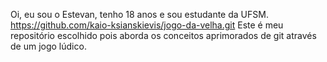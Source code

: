 Oi, eu sou o Estevan, tenho 18 anos e sou estudante da UFSM.
https://github.com/kaio-ksianskievis/jogo-da-velha.git
Este é meu repositório escolhido pois aborda os conceitos aprimorados de git através de um jogo lúdico.
